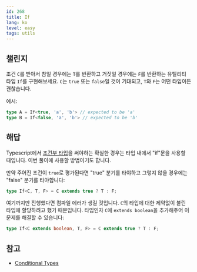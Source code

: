 ```yaml
---
id: 268
title: If
lang: ko
level: easy
tags: utils
---
```


## 챌린지

조건 `C`를 받아서 참일 경우에는 `T`를 반환하고 거짓일 경우에는 `F`를 반환하는 유틸리티 타입 `If`를 구현해보세요.
`C`는 `true` 또는 `false`일 것이 기대되고, `T`와 `F`는 어떤 타입이든 괜찮습니다.

예시:

```ts
type A = If<true, 'a', 'b'> // expected to be 'a'
type B = If<false, 'a', 'b'> // expected to be 'b'
```

## 해답

Typescript에서 [조건부 타입](https://www.typescriptlang.org/docs/handbook/2/conditional-types.html)을 써야하는 확실한 경우는 타입 내에서 "if"문을 사용할 때입니다.
이번 풀이에 사용할 방법이기도 합니다.

만약 주어진 조건이 `true`로 평가된다면 "true" 분기를 타야하고 그렇지 않을 경우에는 "false" 분기를 타야합니다:

```ts
type If<C, T, F> = C extends true ? T : F;
```

여기까지만 진행했다면 컴파일 에러가 생길 것입니다. `C`의 타입에 대한 제약없이 불린 타입에 할당하려고 했기 때문입니다.
타입인자 `C`에 `extends boolean`을 추가해주어 이 문제를 해결할 수 있습니다:

```ts
type If<C extends boolean, T, F> = C extends true ? T : F;
```

## 참고

- [Conditional Types](https://www.typescriptlang.org/docs/handbook/2/conditional-types.html)
